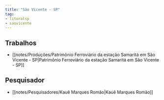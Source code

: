 ```yaml
---
title: "São Vicente - SP"
tag:
- litoralsp
- saovicente
---
```


## Trabalhos
- [[notes/Produções/Patrimônio Ferroviário da estação Samaritá em São Vicente - SP|Patrimônio Ferroviário da estação Samaritá em São Vicente - SP]]

## Pesquisador
- [[notes/Pesquisadores/Kauê Marques Romão|Kauê Marques Romão]]